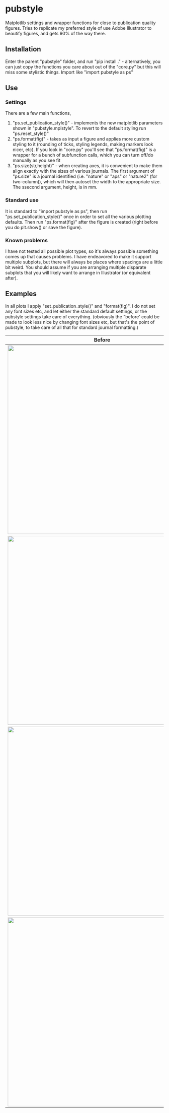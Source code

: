 # pubstyle
Matplotlib settings and wrapper functions for close to publication quality figures. Tries to replicate my preferred style of use Adobe Illustrator to beautify figures, and gets 90% of the way there.

## Installation
Enter the parent "pubstyle" folder, and run "pip install ." - alternatively, you can just copy the functions you care about out of the "core.py" but this will miss some stylistic things. Import like "import pubstyle as ps"

## Use

### Settings
There are a few main functions, 
1. "ps.set_publication_style()" - implements the new matplotlib parameters shown in "pubstyle.mplstyle". To revert to the default styling run "ps.reset_style()"
2. "ps.format(fig)" - takes as input a figure and applies more custom styling to it (rounding of ticks, styling legends, making markers look nicer, etc). If you look in "core.py" you'll see that "ps.format(fig)" is a wrapper for a bunch of subfunction calls, which you can turn off/do manually as you see fit
3. "ps.size(str,height)" - when creating axes, it is convenient to make them align exactly with the sizes of various journals. The first argument of "ps.size" is a journal identified (i.e. "nature" or "aps" or "nature2" (for two-column)), which will then autoset the width to the appropriate size. The ssecond argument, height, is in mm.

### Standard use
It is standard to "import pubstyle as ps", then run "ps.set_publication_style()" once in order to set all the various plotting defaults. Then run "ps.format(fig)" after the figure is created (right before you do plt.show() or save the figure).

### Known problems
I have not tested all possible plot types, so it's always possible something comes up that causes problems. I have endeavored to make it support multiple subplots, but there will always be places where spacings are a little bit weird. You should assume if you are arranging multiple disparate subplots that you will likely want to arrange in Illustrator (or equivalent after).

## Examples
In all plots I apply "set_publication_style()" and "format(fig)". I do not set any font sizes etc, and let either the standard default settings, or the pubstyle settings take care of everything. (obviously the "before' could be made to look less nice by changing font sizes etc, but that's the point of pubstyle, to take care of all that for standard journal formatting.)

| Before | After |
|--------|-------|
| <img src="https://github.com/user-attachments/assets/411995a2-0a71-4a36-8bef-a80b7c066f35" height="600"/> | <img src="https://github.com/user-attachments/assets/fd64be1d-1880-4687-8ac3-4c2299ac9b72" height="600"/> |
| <img src="https://github.com/user-attachments/assets/af3a9d42-0304-411a-b068-42e0dae3714c" height="600"/> | <img src="https://github.com/user-attachments/assets/87a4acc1-9fb1-4561-b5c2-913535f485f7" height="600"/>|
| <img src="https://github.com/user-attachments/assets/1135a7ee-429d-46f0-8058-29de575a92a2" height="600"/> | <img src="https://github.com/user-attachments/assets/f5970a82-46c9-4ec8-8cc8-fcde077fad46" height="600"/>
 | <img src="https://github.com/user-attachments/assets/fb3643d9-28b5-40db-85f6-3b87b28b9272" height="600"/> | <img src="https://github.com/user-attachments/assets/0e005a46-fa24-4e13-bc98-addb996a53a6" height="600" /> | 





